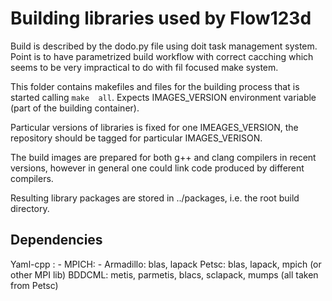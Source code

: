 # Building libraries used by Flow123d 

Build is described by the dodo.py file using doit task management system.
Point is to have parametrized build workflow with correct cacching which seems to be very impractical to do with fil focused make system.

This folder contains makefiles and files for the building process that is started calling `make  all`. 
Expects IMAGES_VERSION environment variable (part of the building container).

Particular versions of libraries is fixed for one IMEAGES_VERSION, 
the repository should be tagged for particular IMAGES_VERISON.

The build images are prepared for both g++ and clang compilers in recent versions, however
in general one could link code produced by different compilers.

Resulting library packages are stored in ../packages, i.e. the root build directory.


## Dependencies

Yaml-cpp : -
MPICH:     -
Armadillo: blas, lapack
Petsc:     blas, lapack, mpich (or other MPI lib)
BDDCML:    metis, parmetis, blacs, sclapack, mumps (all taken from Petsc)

